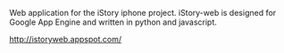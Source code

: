 Web application for the iStory iphone project. iStory-web is designed for Google App Engine and written in python and javascript.

http://istoryweb.appspot.com/